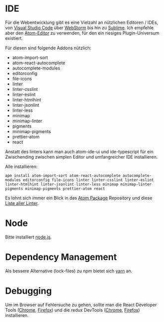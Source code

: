 # IDE

Für die Webentwicklung gibt es eine Vielzahl an nützlichen Editoren / IDEs, von [Visual Studio Code](https://code.visualstudio.com/) über [WebStorm](https://www.jetbrains.com/webstorm/) bis hin zu [Sublime](https://www.sublimetext.com/). Ich empfehle aber den [Atom-Editor](https://atom.io/) zu verwenden, für den ein riesiges Plugin-Universum existiert.

Für diesen sind folgende Addons nützlich:

* atom-import-sort
* atom-react-autocomplete
* autocomplete-modules
* editorconfig
* file-icons
* linter
* linter-csslint
* linter-eslint
* linter-htmlhint
* linter-jsonlint
* linter-less
* minimap
* minimap-linter
* pigments
* minimap-pigments
* prettier-atom
* react

Anstatt des linters kann man auch atom-ide-ui und ide-typescript für ein Zwischending zwischen simplen Editor und umfangreicher IDE installieren.

Alle installieren:

`apm install atom-import-sort atom-react-autocomplete autocomplete-modules editorconfig file-icons linter linter-csslint linter-eslint linter-htmlhint linter-jsonlint linter-less minimap minimap-linter pigments minimap-pigments prettier-atom react`

Es lohnt sich immer ein Blick in das [Atom Package](https://atom.io/packages) Repository und diese [Liste aller Linter](https://atomlinter.github.io/).

# Node

Bitte installiert [node.js](https://nodejs.org/en/).

# Dependency Management

Als bessere Alternative \(lock-files\) zu npm bietet sich [yarn](https://yarnpkg.com/lang/en/) an.

# Debugging

Um im Browser auf Fehlersuche zu gehen, sollte man die React Developer Tools \([Chrome](https://chrome.google.com/webstore/detail/react-developer-tools/fmkadmapgofadopljbjfkapdkoienihi), [Firefox](https://addons.mozilla.org/de/firefox/addon/react-devtools/)\) und die redux DevTools \([Chrome](https://chrome.google.com/webstore/detail/redux-devtools/lmhkpmbekcpmknklioeibfkpmmfibljd), [Firefox](https://addons.mozilla.org/de/firefox/addon/remotedev/)\) installieren.

